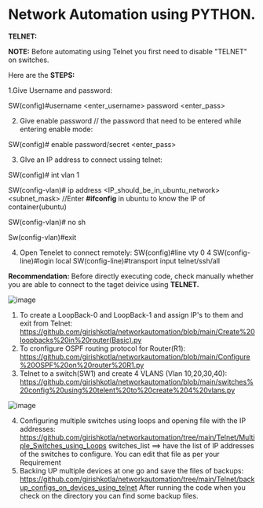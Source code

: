 # Network Automation using PYTHON.

**TELNET:**

**NOTE:** Before automating using Telnet you first need to disable "TELNET" on switches.

Here are the **STEPS:** 

1.Give Username and password:

 SW(config)#username <enter_username> password <enter_pass>
 
2. Give enable password // the password that need to be entered while entering enable mode:

SW(config)# enable password/secret <enter_pass>

3. GIve an IP address to connect ussing telnet:

SW(config)# int vlan 1

SW(config-vlan)# ip address <IP_should_be_in_ubuntu_network> <subnet_mask>   //Enter **#ifconfig** in ubuntu to know the IP of container(ubuntu)

SW(config-vlan)# no sh

Sw(config-vlan)#exit

4. Open Tenelet to connect remotely:
SW(config)#line vty 0 4
SW(config-line)#login local
SW(config-line)#transport input telnet/ssh/all

**Recommendation:** Before directly executing code, check manually whether you are able to connect to the taget deivice using **TELNET.**


![image](https://user-images.githubusercontent.com/45974876/111051567-0afa8980-847a-11eb-9cc0-da2daba3bc02.png)

1. To create a LoopBack-0 and LoopBack-1 and assign IP's to them and exit from Telnet: https://github.com/girishkotla/networkautomation/blob/main/Create%20loopbacks%20in%20router(Basic).py
2. To cronfigure OSPF routing protocol for Router(R1): 
https://github.com/girishkotla/networkautomation/blob/main/Configure%20OSPF%20on%20router%20R1.py
3. Telnet to a switch(SW1) and create 4 VLANS (Vlan 10,20,30,40): https://github.com/girishkotla/networkautomation/blob/main/switches%20config%20using%20telent%20to%20create%204%20vlans.py

![image](https://user-images.githubusercontent.com/45974876/111139480-2fa04f80-85a7-11eb-8b80-01064a7f4627.png)


4. Configuring multiple switches using loops and opening file with the IP addresses:
https://github.com/girishkotla/networkautomation/tree/main/Telnet/Multiple_Switches_using_Loops
switches_list ==> have the list of IP addresses of the switches to configure. You can edit that file as per your Requirement
5. Backing UP multiple devices at one go and save the files of backups:
https://github.com/girishkotla/networkautomation/tree/main/Telnet/backup_configs_on_devices_using_telnet
After running the code when you check on the directory you can find some backup files.

